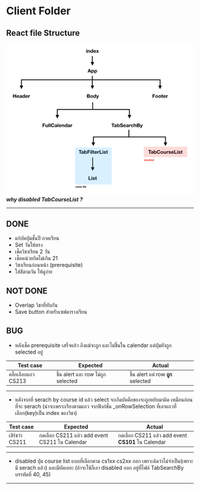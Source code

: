 # Client Folder

## React file Structure
![alt text](structure.png "file structure")
***why disabled TabCourseList ?***

---------

## DONE 
- แก้บัคปุ่มชั้นปี ภาคเรียน
- Set วันให้ตรง
- เช็ควิชาเรียน 2 วัน
- เช็คหน่วยกิตไม่เกิน 21
- วิชาเรียนก่อนหน้า (prerequisite)
- ใส่สีตามวัน ให้ดูง่าย

## NOT DONE
- Overlap วิชาที่ทับกัน
- Save button สำหรับเซฟตารางเรียน

## BUG
- หลังเช็ค prerequisite เสร็จแล้ว ถึงแม้จะถูก และไม่ขึ้นใน calendar แต่ปุ่มยังถูก selected อยู่

Test case | Expected | Actual
--- | --- | ---
คลิ๊กเลือกแถว CS213 | ขึ้น alert และ row ไม่ถูก selected | ขึ้น alert แต่ row __ถูก__ selected

---
- หลังจากที่ serach by course id แล้ว select จะเกิดบัคคือของจะถูกหยิบมาผิด เหมือนก่อนที่จะ serach
(น่าจะเพราะเรียงตามแถว จากฟังก์ชั่น _onRowSelection ที่เอาแถวที่เลือก(key)เป็น index ของวิชา)

Test case | Expected | Actual
--- | --- | ---
เสิร์ชว่า CS211 | กดเลือก CS211 แล้ว add event CS211 ใน Calendar | กดเลือก CS211 แล้ว add event __CS101__ ใน Calendar

---
- disabled ปุ่ม course list แบบที่เลือกตาม cs1xx cs2xx ออก เพราะคิดว่าไม่จำเป็น(เพราะมี serach แล้ว) และมีบัคเยอะ (ถ้าจะใช้ก็เอา disabled ออก อยู่ที่ไฟล์ TabSearchBy บรรทัดที่ 40, 45)

---
